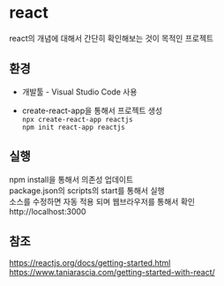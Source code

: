 # react
react의 개념에 대해서 간단히 확인해보는 것이 목적인 프로젝트  

## 환경
* 개발툴 - Visual Studio Code 사용  

* create-react-app을 통해서 프로젝트 생성  
`npx create-react-app reactjs`  
`npm init react-app reactjs`  

## 실행
npm install을 통해서 의존성 업데이트  
package.json의 scripts의 start를 통해서 실행  
소스를 수정하면 자동 적용 되며 웹브라우저를 통해서 확인  
http://localhost:3000  

## 참조  
https://reactjs.org/docs/getting-started.html  
https://www.taniarascia.com/getting-started-with-react/  


